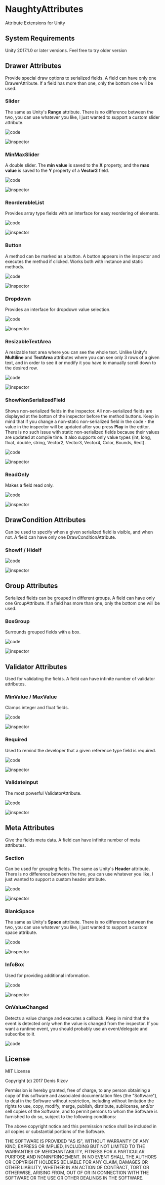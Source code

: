 # NaughtyAttributes
Attribute Extensions for Unity

## System Requirements
Unity 2017.1.0 or later versions. Feel free to try older version

## Drawer Attributes
Provide special draw options to serialized fields.
A field can have only one DrawerAttribute. If a field has more than one, only the bottom one will be used.

### Slider
The same as Unity's **Range** attribute.
There is no difference between the two, you can use whatever you like, I just wanted to support a custom slider attribute.

![code](https://github.com/dbrizov/NaughtyAttributes/blob/master/Assets/Plugins/NaughtyAttributes/Documentation/Slider_Code.PNG)

![inspector](https://github.com/dbrizov/NaughtyAttributes/blob/master/Assets/Plugins/NaughtyAttributes/Documentation/Slider_Inspector.PNG)

### MinMaxSlider
A double slider. The **min value** is saved to the **X** property, and the **max value** is saved to the **Y** property of a **Vector2** field.

![code](https://github.com/dbrizov/NaughtyAttributes/blob/master/Assets/Plugins/NaughtyAttributes/Documentation/MinMaxSlider_Code.PNG)

![inspector](https://github.com/dbrizov/NaughtyAttributes/blob/master/Assets/Plugins/NaughtyAttributes/Documentation/MinMaxSlider_Inspector.PNG)

### ReorderableList
Provides array type fields with an interface for easy reordering of elements.

![code](https://github.com/dbrizov/NaughtyAttributes/blob/master/Assets/Plugins/NaughtyAttributes/Documentation/ReorderableList_Code.PNG)

![inspector](https://github.com/dbrizov/NaughtyAttributes/blob/master/Assets/Plugins/NaughtyAttributes/Documentation/ReorderableList_Inspector.gif)

### Button
A method can be marked as a button. A button appears in the inspector and executes the method if clicked.
Works both with instance and static methods.

![code](https://github.com/dbrizov/NaughtyAttributes/blob/master/Assets/Plugins/NaughtyAttributes/Documentation/Button_Code.PNG)

![inspector](https://github.com/dbrizov/NaughtyAttributes/blob/master/Assets/Plugins/NaughtyAttributes/Documentation/Button_Inspector.PNG)

### Dropdown
Provides an interface for dropdown value selection.

![code](https://github.com/dbrizov/NaughtyAttributes/blob/master/Assets/Plugins/NaughtyAttributes/Documentation/Dropdown_Code.PNG)

![inspector](https://github.com/dbrizov/NaughtyAttributes/blob/master/Assets/Plugins/NaughtyAttributes/Documentation/Dropdown_Inspector.gif)

### ResizableTextArea
A resizable text area where you can see the whole text.
Unlike Unity's **Multiline** and **TextArea** attributes where you can see only 3 rows of a given text, and in order to see it or modify it you have to manually scroll down to the desired row.

![code](https://github.com/dbrizov/NaughtyAttributes/blob/master/Assets/Plugins/NaughtyAttributes/Documentation/ResizableTextArea_Code.PNG)

![inspector](https://github.com/dbrizov/NaughtyAttributes/blob/master/Assets/Plugins/NaughtyAttributes/Documentation/ResizableTextArea_Inspector.gif)

### ShowNonSerializedField
Shows non-serialized fields in the inspector.
All non-serialized fields are displayed at the botton of the inspector before the method buttons.
Keep in mind that if you change a non-static non-serialized field in the code - the value in the inspector will be updated after you press **Play** in the editor.
There is no such issue with static non-serialized fields because their values are updated at compile time.
It also supports only value types (int, long, float, double, string, Vector2, Vector3, Vector4, Color, Bounds, Rect). 

![code](https://github.com/dbrizov/NaughtyAttributes/blob/master/Assets/Plugins/NaughtyAttributes/Documentation/ShowNonSerializedField_Code.PNG)

![inspector](https://github.com/dbrizov/NaughtyAttributes/blob/master/Assets/Plugins/NaughtyAttributes/Documentation/ShowNonSerializedField_Inspector.PNG)

### ReadOnly
Makes a field read only.

![code](https://github.com/dbrizov/NaughtyAttributes/blob/master/Assets/Plugins/NaughtyAttributes/Documentation/ReadOnly_Code.PNG)

![inspector](https://github.com/dbrizov/NaughtyAttributes/blob/master/Assets/Plugins/NaughtyAttributes/Documentation/ReadOnly_Inspector.PNG)

## DrawCondition Attributes
Can be used to specify when a given serialized field is visible, and when not. A field can have only one DrawConditionAttribute.

### ShowIf / HideIf
![code](https://github.com/dbrizov/NaughtyAttributes/blob/master/Assets/Plugins/NaughtyAttributes/Documentation/ShowIf_Code.PNG)

![inspector](https://github.com/dbrizov/NaughtyAttributes/blob/master/Assets/Plugins/NaughtyAttributes/Documentation/ShowIf_Inspector.gif)

## Group Attributes
Serialized fields can be grouped in different groups.
A field can have only one GroupAttribute. If a field has more than one, only the bottom one will be used.

### BoxGroup
Surrounds grouped fields with a box.

![code](https://github.com/dbrizov/NaughtyAttributes/blob/master/Assets/Plugins/NaughtyAttributes/Documentation/BoxGroup_Code.PNG)

![inspector](https://github.com/dbrizov/NaughtyAttributes/blob/master/Assets/Plugins/NaughtyAttributes/Documentation/BoxGroup_Inspector.PNG)

## Validator Attributes
Used for validating the fields. A field can have infinite number of validator attributes.

### MinValue / MaxValue
Clamps integer and float fields.

![code](https://github.com/dbrizov/NaughtyAttributes/blob/master/Assets/Plugins/NaughtyAttributes/Documentation/MinValueMaxValue_Code.PNG)

![inspector](https://github.com/dbrizov/NaughtyAttributes/blob/master/Assets/Plugins/NaughtyAttributes/Documentation/MinValueMaxValue_Inspector.gif)

### Required
Used to remind the developer that a given reference type field is required.

![code](https://github.com/dbrizov/NaughtyAttributes/blob/master/Assets/Plugins/NaughtyAttributes/Documentation/Required_Code.PNG)

![inspector](https://github.com/dbrizov/NaughtyAttributes/blob/master/Assets/Plugins/NaughtyAttributes/Documentation/Required_Inspector.PNG)

### ValidateInput
The most powerful ValidatorAttribute.

![code](https://github.com/dbrizov/NaughtyAttributes/blob/master/Assets/Plugins/NaughtyAttributes/Documentation/ValidateInput_Code.PNG)

![inspector](https://github.com/dbrizov/NaughtyAttributes/blob/master/Assets/Plugins/NaughtyAttributes/Documentation/ValidateInput_Inspector.PNG)

## Meta Attributes
Give the fields meta data. A field can have infinite number of meta attributes.

### Section
Can be used for grouping fields. The same as Unity's **Header** attribute.
There is no difference between the two, you can use whatever you like, I just wanted to support a custom header attribute.

![code](https://github.com/dbrizov/NaughtyAttributes/blob/master/Assets/Plugins/NaughtyAttributes/Documentation/Section_Code.PNG)

![inspector](https://github.com/dbrizov/NaughtyAttributes/blob/master/Assets/Plugins/NaughtyAttributes/Documentation/Section_Inspector.PNG)

### BlankSpace
The same as Unity's **Space** attribute.
There is no difference between the two, you can use whatever you like, I just wanted to support a custom space attribute.

![code](https://github.com/dbrizov/NaughtyAttributes/blob/master/Assets/Plugins/NaughtyAttributes/Documentation/BlankSpace_Code.PNG)

![inspector](https://github.com/dbrizov/NaughtyAttributes/blob/master/Assets/Plugins/NaughtyAttributes/Documentation/BlankSpace_Inspector.PNG)

### InfoBox
Used for providing additional information.

![code](https://github.com/dbrizov/NaughtyAttributes/blob/master/Assets/Plugins/NaughtyAttributes/Documentation/InfoBox_Code.PNG)

![inspector](https://github.com/dbrizov/NaughtyAttributes/blob/master/Assets/Plugins/NaughtyAttributes/Documentation/InfoBox_Inspector.PNG)

### OnValueChanged
Detects a value change and executes a callback.
Keep in mind that the event is detected only when the value is changed from the inspector.
If you want a runtime event, you should probably use an event/delegate and subscribe to it.

![code](https://github.com/dbrizov/NaughtyAttributes/blob/master/Assets/Plugins/NaughtyAttributes/Documentation/OnValueChanged_Code.PNG)

## License
MIT License

Copyright (c) 2017 Denis Rizov

Permission is hereby granted, free of charge, to any person obtaining a copy
of this software and associated documentation files (the "Software"), to deal
in the Software without restriction, including without limitation the rights
to use, copy, modify, merge, publish, distribute, sublicense, and/or sell
copies of the Software, and to permit persons to whom the Software is
furnished to do so, subject to the following conditions:

The above copyright notice and this permission notice shall be included in all
copies or substantial portions of the Software.

THE SOFTWARE IS PROVIDED "AS IS", WITHOUT WARRANTY OF ANY KIND, EXPRESS OR
IMPLIED, INCLUDING BUT NOT LIMITED TO THE WARRANTIES OF MERCHANTABILITY,
FITNESS FOR A PARTICULAR PURPOSE AND NONINFRINGEMENT. IN NO EVENT SHALL THE
AUTHORS OR COPYRIGHT HOLDERS BE LIABLE FOR ANY CLAIM, DAMAGES OR OTHER
LIABILITY, WHETHER IN AN ACTION OF CONTRACT, TORT OR OTHERWISE, ARISING FROM,
OUT OF OR IN CONNECTION WITH THE SOFTWARE OR THE USE OR OTHER DEALINGS IN THE
SOFTWARE.
